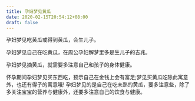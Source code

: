 ```yaml
---
title: 孕妇梦见黄瓜
date: 2020-02-15T20:54:12+08:00
draft: false
---
```


孕妇梦见吃黄瓜或得到黄瓜，会生儿子。

孕妇梦见自己在吃黄瓜，在周公孕妇解梦里多是生儿子的吉兆。

孕妇梦见摘黄瓜，就需要多注意自己和孩子的身体健康。

怀孕期间孕妇梦见买东西吃，预示自己在金钱上会有富足;梦见买黄瓜吃除此寓意外，也还有得子的寓意哦!
孕妇梦见的是自己在吃未熟的黄瓜，要多注意些，除了多关注宝宝的营养与健康外，还要多注意自己的饮食与健康。
